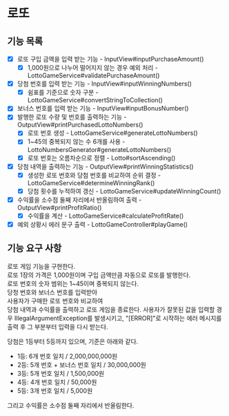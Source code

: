 # 로또

## 기능 목록
- [x] 로또 구입 금액을 입력 받는 기능 - InputView#inputPurchaseAmount()
  - [x] 1,000원으로 나누어 떨어지지 않는 경우 예외 처리 - LottoGameService#validatePurchaseAmount()
- [x] 당첨 번호를 입력 받는 기능 - InputView#inputWinningNumbers()
  - [x] 쉼표를 기준으로 숫자 구분 - LottoGameService#convertStringToCollection()
- [x] 보너스 번호를 입력 받는 기능 - InputView#inputBonusNumber()
- [x] 발행한 로또 수량 및 번호를 출력하는 기능 - OutputView#printPurchasedLottoNumbers()
  - [x] 로또 번호 생성 - LottoGameService#generateLottoNumbers()
  - [x] 1~45의 중복되지 않는 수 6개를 사용 - LottoNumbersGenerator#generateLottoNumbers() 
  - [x] 로또 번호는 오름차순으로 정렬 - Lotto#sortAscending()
- [x] 당첨 내역을 출력하는 기능 - OutputView#printWinningStatistics()
  - [x] 생성한 로또 번호와 당첨 번호를 비교하여 순위 결정 - LottoGameService#determineWinningRank()
  - [x] 당첨 횟수를 누적하여 갱신 - LottoGameService#updateWinningCount()
- [x] 수익률을 소수점 둘째 자리에서 반올림하여 출력 - OutputView#printProfitRatio()
  - [x] 수익률을 계산 - LottoGameService#calculateProfitRate()
- [x] 예외 상황시 에러 문구 출력 - LottoGameController#playGame()

## 기능 요구 사항
로또 게임 기능을 구현한다.  
로또 1장의 가격은 1,000원이며 구입 금액만큼 자동으로 로또를 발행한다.  
로또 번호의 숫자 범위는 1~45이며 중복되지 않는다.  
당청 번호와 보너스 번호를 입력받아  
사용자가 구매한 로또 번호와 비교하여  
당첨 내역과 수익률을 출력하고 로또 게임을 종료한다.
사용자가 잘못된 값을 입력할 경우 IllegalArgumentException를 발생시키고, 
"[ERROR]"로 시작하는 에러 메시지를 출력 후 그 부분부터 입력을 다시 받는다.

당첨은 1등부터 5등까지 있으며, 기준은 아래와 같다.
- 1등: 6개 번호 일치 / 2,000,000,000원
- 2등: 5개 번호 + 보너스 번호 일치 / 30,000,000원
- 3등: 5개 번호 일치 / 1,500,000원
- 4등: 4개 번호 일치 / 50,000원
- 5등: 3개 번호 일치 / 5,000원

그리고 수익률은 소수점 둘째 자리에서 반올림한다.